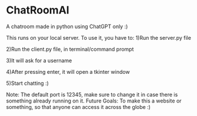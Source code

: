 # ChatRoomAI
A chatroom made in python using ChatGPT only :)

This runs on your local server. To use it, you have to:
1)Run the server.py file  

2)Run the client.py file, in terminal/command prompt  

3)It will ask for a username  

4)After pressing enter, it will open a tkinter window  

5)Start chatting :)


Note: The default port is 12345, make sure to change it in case there is something already running on it.
Future Goals: To make this a website or something, so that anyone can access it across the globe :)
